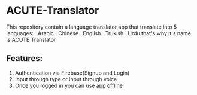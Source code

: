 # ACUTE-Translator
This repository contain a language translator app that translate into 5 languages:
. Arabic
. Chinese
. English
. Trukish
. Urdu
that's why it's name is ACUTE Translator
## Features:
1. Authentication via Firebase(Signup and Login)
2. Input through type or input through voice
3. Once you logged in you can use app offline
